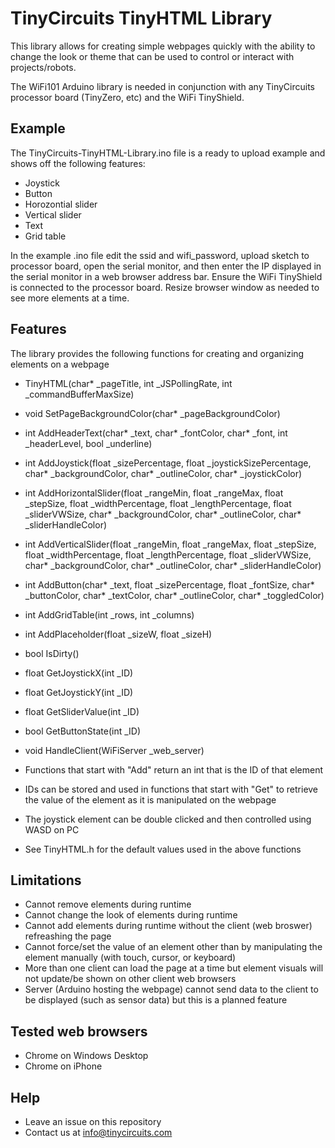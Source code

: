 # TinyCircuits TinyHTML Library

This library allows for creating simple webpages quickly with the ability to change the look or theme that can be used to control or interact with projects/robots.

The WiFi101 Arduino library is needed in conjunction with any TinyCircuits processor board (TinyZero, etc) and the WiFi TinyShield.

## Example
The TinyCircuits-TinyHTML-Library.ino file is a ready to upload example and shows off the following features:
* Joystick
* Button
* Horozontial slider
* Vertical slider
* Text
* Grid table

In the example .ino file edit the ssid and wifi_password, upload sketch to processor board, open the serial monitor, and then enter the IP displayed in the serial monitor in a web browser address bar. Ensure the WiFi TinyShield is connected to the processor board. Resize browser window as needed to see more elements at a time.

## Features
The library provides the following functions for creating and organizing elements on a webpage
* TinyHTML(char* _pageTitle, int _JSPollingRate, int _commandBufferMaxSize)
* void SetPageBackgroundColor(char* _pageBackgroundColor)
* int AddHeaderText(char* _text, char* _fontColor, char* _font, int _headerLevel, bool _underline)
* int AddJoystick(float _sizePercentage, float _joystickSizePercentage, char* _backgroundColor, char* _outlineColor, char* _joystickColor)
* int AddHorizontalSlider(float _rangeMin, float _rangeMax, float _stepSize, float _widthPercentage, float _lengthPercentage, float _sliderVWSize, char* _backgroundColor, char* _outlineColor, char* _sliderHandleColor)
* int AddVerticalSlider(float _rangeMin, float _rangeMax, float _stepSize, float _widthPercentage, float _lengthPercentage, float _sliderVWSize, char* _backgroundColor, char* _outlineColor, char* _sliderHandleColor)
* int AddButton(char* _text, float _sizePercentage, float _fontSize, char* _buttonColor, char* _textColor, char* _outlineColor, char* _toggledColor)
* int AddGridTable(int _rows, int _columns)
* int AddPlaceholder(float _sizeW, float _sizeH)
* bool IsDirty()
* float GetJoystickX(int _ID)
* float GetJoystickY(int _ID)
* float GetSliderValue(int _ID)
* bool GetButtonState(int _ID)
* void HandleClient(WiFiServer _web_server)

* Functions that start with "Add" return an int that is the ID of that element
* IDs can be stored and used in functions that start with "Get" to retrieve the value of the element as it is manipulated on the webpage
* The joystick element can be double clicked and then controlled using WASD on PC
* See TinyHTML.h for the default values used in the above functions

## Limitations
* Cannot remove elements during runtime
* Cannot change the look of elements during runtime
* Cannot add elements during runtime without the client (web broswer) refreashing the page
* Cannot force/set the value of an element other than by manipulating the element manually (with touch, cursor, or keyboard)
* More than one client can load the page at a time but element visuals will not update/be shown on other client web browsers
* Server (Arduino hosting the webpage) cannot send data to the client to be displayed (such as sensor data) but this is a planned feature

## Tested web browsers
* Chrome on Windows Desktop
* Chrome on iPhone

## Help
* Leave an issue on this repository
* Contact us at info@tinycircuits.com